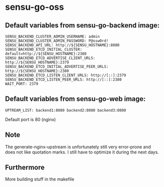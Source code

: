 # sensu-go-oss


## Default variables from sensu-go-backend image:
```
SENSU_BACKEND_CLUSTER_ADMIN_USERNAME: admin
SENSU_BACKEND_CLUSTER_ADMIN_PASSWORD: P@ssw0rd!
SENSU_BACKEND_API_URL: http://${SENSU_HOSTNAME}:8080
SENSU_BACKEND_ETCD_INITIAL_CLUSTER: default=http://${SENSU_HOSTNAME}:2380
SENSU_BACKEND_ETCD_ADVERTISE_CLIENT_URLS: http://${SENSU_HOSTNAME}:2379
SENSU_BACKEND_ETCD_INITIAL_ADVERTISE_PEER_URLS: http://${SENSU_HOSTNAME}:2380
SENSU_BACKEND_ETCD_LISTEN_CLIENT_URLS: http://[::]:2379
SENSU_BACKEND_ETCD_LISTEN_PEER_URLS: http://[::]:2380
WAIT_PORT: 2379
```

## Default variables from sensu-go-web image:

```
UPTREAM_LIST: backend1:8080 backend2:8080 backend3:8080
```
Default port is 80 (nginx)

## Note
The generate-nginx-upstream is unfortunately still very error-prone and does not like quotation marks. I still have to optimize it during the next days.


## Furthermore
More building stuff in the makefile